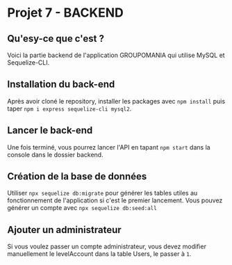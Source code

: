 # Projet 7 - BACKEND

## Qu'esy-ce que c'est ?
Voici la partie backend de l'application GROUPOMANIA qui utilise MySQL et Sequelize-CLI.

## Installation du back-end
Après avoir cloné le repository, installer les packages avec `npm install` puis taper `npm i express sequelize-cli mysql2`.

## Lancer le back-end
Une fois terminé, vous pourrez lancer l'API en tapant `npm start` dans la console dans le dossier backend.

## Création de la base de données
Utiliser `npx sequelize db:migrate` pour générer les tables utiles au fonctionnement de l'application si c'est le premier lancement.
Vous pouvez générer un compte avec `npx sequelize db:seed:all`

## Ajouter un administrateur
Si vous voulez passer un compte administrateur, vous devez modifier manuellement le levelAccount dans la table Users, le passer à `1`.
